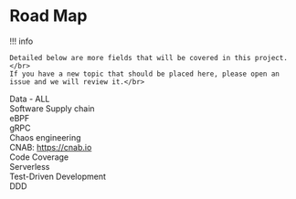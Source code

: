 # Road Map

!!! info

    Detailed below are more fields that will be covered in this project.</br>
    If you have a new topic that should be placed here, please open an issue and we will review it.</br>

Data - ALL</br>
Software Supply chain</br>
eBPF</br>
gRPC</br>
Chaos engineering</br>
CNAB: https://cnab.io</br>
Code Coverage</br>
Serverless</br>
Test-Driven Development</br>
DDD</br>
